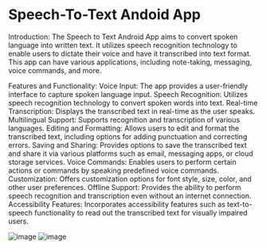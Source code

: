 # Speech-To-Text Andoid App

Introduction:
The Speech to Text Android App aims to convert spoken language into written text. It utilizes speech recognition technology to enable users to dictate their voice and have it transcribed into text format. This app can have various applications, including note-taking, messaging, voice commands, and more.

Features and Functionality:
Voice Input: The app provides a user-friendly interface to capture spoken language input.
Speech Recognition: Utilizes speech recognition technology to convert spoken words into text.
Real-time Transcription: Displays the transcribed text in real-time as the user speaks.
Multilingual Support: Supports recognition and transcription of various languages.
Editing and Formatting: Allows users to edit and format the transcribed text, including options for adding punctuation and correcting errors.
Saving and Sharing: Provides options to save the transcribed text and share it via various platforms such as email, messaging apps, or cloud storage services.
Voice Commands: Enables users to perform certain actions or commands by speaking predefined voice commands.
Customization: Offers customization options for font style, size, color, and other user preferences.
Offline Support: Provides the ability to perform speech recognition and transcription even without an internet connection.
Accessibility Features: Incorporates accessibility features such as text-to-speech functionality to read out the transcribed text for visually impaired users.

![image](https://github.com/harryongit/speech_to_text_androidapp/assets/74458044/b3445cbd-55f7-4751-ac38-484870dce062)
![image](https://github.com/harryongit/speech_to_text_androidapp/assets/74458044/307fb4dc-f001-4b66-9c07-d0b4222cf3a7)
